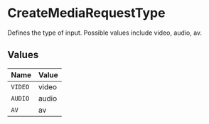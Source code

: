 # CreateMediaRequestType

Defines the type of input. Possible values include video, audio, av.



## Values

| Name    | Value   |
| ------- | ------- |
| `VIDEO` | video   |
| `AUDIO` | audio   |
| `AV`    | av      |
